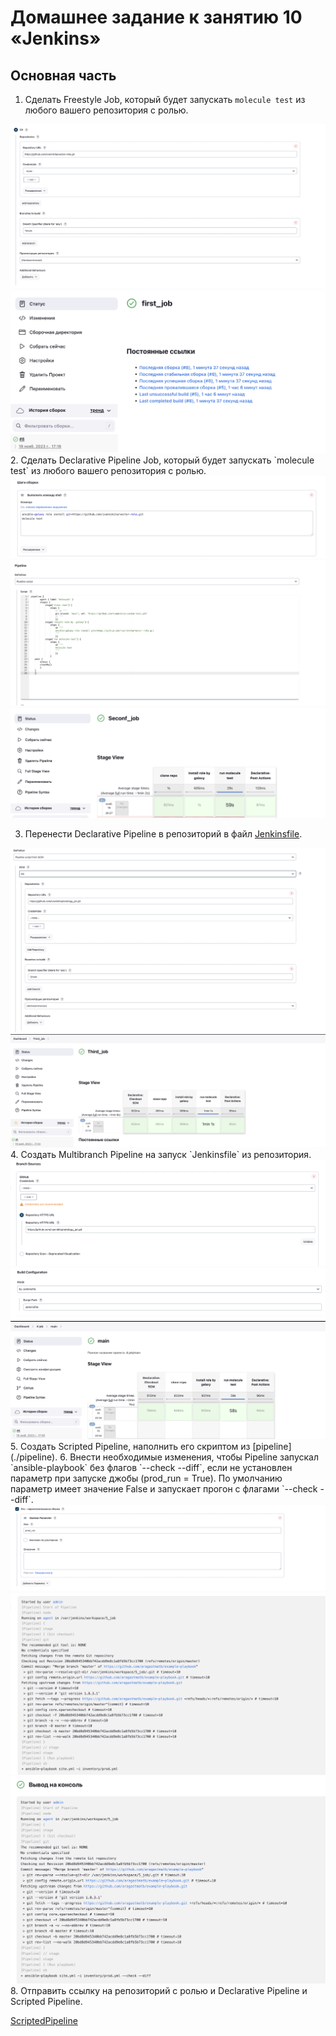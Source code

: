 # Домашнее задание к занятию 10 «Jenkins»

## Основная часть

1. Сделать Freestyle Job, который будет запускать `molecule test` из любого вашего репозитория с ролью.  
<img src="./job1_1.png"/>
<img src="./job1_2.png"/>
2. Сделать Declarative Pipeline Job, который будет запускать `molecule test` из любого вашего репозитория с ролью.
<img src="./job2_1.png"/>
<img src="./job2_2.png"/>
<img src="./job2_3.png"/>

3. Перенести Declarative Pipeline в репозиторий в файл [Jenkinsfile](./Jenkinsfile).
<img src="./job3_1.png"/>
<img src="./job3_2.png"/>
4. Создать Multibranch Pipeline на запуск `Jenkinsfile` из репозитория.
<img src="./job4_1.png"/>
<img src="./job4_2.png"/>
<img src="./job4_3.png"/>
5. Создать Scripted Pipeline, наполнить его скриптом из [pipeline](./pipeline).
6. Внести необходимые изменения, чтобы Pipeline запускал `ansible-playbook` без флагов `--check --diff`, если не установлен параметр при запуске джобы (prod_run = True). По умолчанию параметр имеет значение False и запускает прогон с флагами `--check --diff`.
<img src="./job5_1.png"/>
<img src="./job5_2.png"/>
<img src="./job5_3.png"/>
8. Отправить ссылку на репозиторий с ролью и Declarative Pipeline и Scripted Pipeline.  

[ScriptedPipeline](./ScriptedJenkinsfilene)



